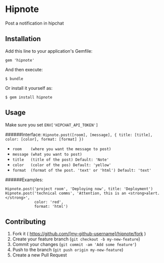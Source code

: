 # Hipnote
Post a notification in hipchat

## Installation
Add this line to your application's Gemfile:

    gem 'hipnote'

And then execute:

    $ bundle

Or install it yourself as:

    $ gem install hipnote

## Usage
Make sure you set `ENV['HIPCHAT_API_TOKEN']` 

######Interface: 
`Hipnote.post([room], [message], { title: [title], color: [color], format: [format] })`  
- `room    (where you want the message to post)`
- `message (what you want to post)`
- `title   (title of the post) Default: 'Note'`
- `color   (color of the pos) Default: 'yellow'`
- `format  (format of the post. 'text' or 'html') Default: 'text'`

######Examples:

    Hipnote.post('project room', 'Deploying now', title: 'Deployment')
    Hipnote.post('technical comms', 'Attention, this is an <strong>alert.</strong>',
                 color: 'red',
                 format: 'html')

## Contributing
1. Fork it ( https://github.com/[my-github-username]/hipnote/fork )
2. Create your feature branch (`git checkout -b my-new-feature`)
3. Commit your changes (`git commit -am 'Add some feature'`)
4. Push to the branch (`git push origin my-new-feature`)
5. Create a new Pull Request
